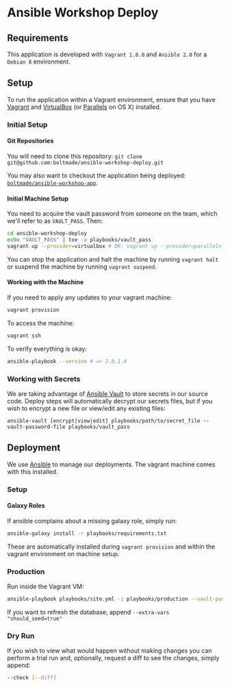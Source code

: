 Ansible Workshop Deploy
=======================

Requirements
------------

This application is developed with `Vagrant 1.8.0` and `Ansible 2.0` for a `Debian 8` environment.

Setup
-----

To run the application within a Vagrant environment, ensure that you have [Vagrant][vagrant] and
[VirtualBox][virtualbox] (or [Parallels][parallels] on OS X) installed.

### Initial Setup

#### Git Repositories

You will need to clone this repository: `git clone git@github.com:boltmade/ansible-workshop-deploy.git`

You may also want to checkout the application being deployed:
[`boltmade/ansible-workshop-app`][app].

#### Initial Machine Setup

You need to acquire the vault password from someone on the team, which we'll refer to as
`VAULT_PASS`. Then:

```bash
cd ansible-workshop-deploy
echo "VAULT_PASS" | tee -a playbooks/vault_pass
vagrant up --provider=virtualbox # OR: vagrant up --provider=parallels
```

You can stop the application and halt the machine by running `vagrant halt` or suspend the machine
by running `vagrant suspend`.

#### Working with the Machine

If you need to apply any updates to your vagrant machine:

```bash
vagrant provision
```

To access the machine:

```bash
vagrant ssh
```

To verify everything is okay:

```bash
ansible-playbook --version # => 2.0.1.4
```

### Working with Secrets

We are taking advantage of [Ansible Vault][vault]
to store secrets in our source code. Deploy steps will automatically decrypt our secrets files, but
if you wish to encrypt a new file or view/edit any existing files:

```
ansible-vault [encrypt|view|edit] playbooks/path/to/secret_file --vault-password-file playbooks/vault_pass
```

Deployment
----------

We use [Ansible][ansible] to manage our deployments. The vagrant machine comes with this installed.

### Setup

#### Galaxy Roles

If ansible complains about a missing galaxy role, simply run:

```bash
ansible-galaxy install -r playbooks/requirements.txt
```

These are automatically installed during `vagrant provision` and within the vagrant environment on
machine setup.

### Production

Run inside the Vagrant VM:

```bash
ansible-playbook playbooks/site.yml -i playbooks/production --vault-password-file playbooks/vault_pass
```

If you want to refresh the database, append `--extra-vars "should_seed=true"`

### Dry Run

If you wish to view what would happen without making changes you can perform a trial run and,
optionally, request a diff to see the changes, simply append:

```bash
--check [--diff]
```

[vagrant]: https://www.vagrantup.com/downloads.html
[virtualbox]: https://www.virtualbox.org/wiki/Downloads
[parallels]: http://www.parallels.com/products/desktop/
[app]: https://github.com/Boltmade/ansible-workshop-app
[ansible]: http://www.ansible.com/
[vault]: https://docs.ansible.com/ansible/playbooks_vault.html
